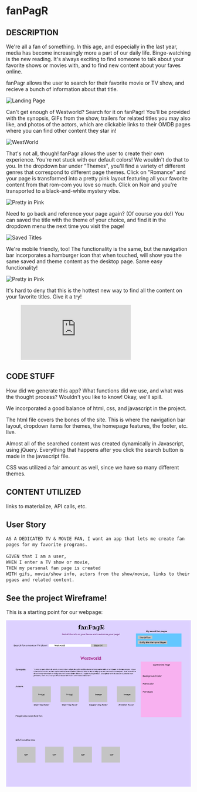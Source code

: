 # fanPagR

## DESCRIPTION

We're all a fan of something. In this age, and especially in the last year, media has become increasingly more a part of our daily life. Binge-watching is the new reading. It's always exciting to find someone to talk about your favorite shows or movies with, and to find new content about your faves online. 

fanPagr allows the user to search for their favorite movie or TV show, and recieve a bunch of information about that title. 

![Landing Page](images/main-page.png)

Can't get enough of Westworld? Search for it on fanPagr! You'll be provided with the synopsis, GIFs from the show, trailers for related titles you may also like, and photos of the actors, which are clickable links to their OMDB pages where you can find other content they star in!

![WestWorld](images/westworld.png)

That's not all, though! fanPagr allows the user to create their own experience. You're not stuck with our default colors! We wouldn't do that to you. In the dropdown bar under "Themes", you'll find a variety of different genres that correspond to different page themes. Click on "Romance" and your page is transformed into a pretty pink layout featuring all your favorite content from that rom-com you love so much. Click on Noir and you're transported to a black-and-white mystery vibe. 

![Pretty in Pink](images/screenshots/pretty-in-pink.png)

Need to go back and reference your page again? (Of course you do!) You can saved the title with the theme of your choice, and find it in the dropdown menu the next time you visit the page!

![Saved Titles](images/screenshots/saved-dropdown.png)

We're mobile friendly, too! The functionality is the same, but the navigation bar incorporates a hamburger icon that when touched, will show you the same saved and theme content as the desktop page. Same easy functionality!

![Pretty in Pink](images/screenshots/mobile.png)

It's hard to deny that this is the hottest new way to find all the content on your favorite titles. Give it a try!

<figure class="video_container">
  <iframe src="https://drive.google.com/file/d/1D5QlpQw00Nbb_byOF_6wYVYCz0M-zVIe/preview" frameborder="0" allowfullscreen="true"> </iframe>
</figure>

## CODE STUFF

How did we generate this app? What functions did we use, and what was the thought process? Wouldn't you like to know! Okay, we'll spill.

We incorporated a good balance of html, css, and javascript in the project.

The html file covers the bones of the site. This is where the navigation bar layout, dropdown items for themes, the homepage features, the footer, etc. live.

Almost all of the searched content was created dynamically in Javascript, using jQuery. Everything that happens after you click the search button is made in the javascript file. 

CSS was utilized a fair amount as well, since we have so many different themes. 

## CONTENT UTILIZED

links to materialize, API calls, etc. 

## User Story

```
AS A DEDICATED TV & MOVIE FAN, I want an app that lets me create fan pages for my favorite programs.

GIVEN that I am a user,
WHEN I enter a TV show or movie,
THEN my personal fan page is created
WITH gifs, movie/show info, actors from the show/movie, links to their pgaes and related content.

```

## See the project Wireframe!

This is a starting point for our webpage:

![Wireframe Image](images/wireframe.png)
